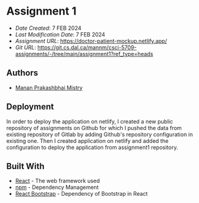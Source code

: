 # Assignment 1

* *Date Created*: 7 FEB 2024
* *Last Modification Date*: 7 FEB 2024
* *Assignment URL*: <https://doctor-patient-mockup.netlify.app/>
* *Git URL*: <https://git.cs.dal.ca/mannm/csci-5709-assignments/-/tree/main/assignment1?ref_type=heads>

## Authors

* [Manan Prakashbhai Mistry](manan.mistry@dal.ca)

## Deployment

In order to deploy the application on netlify, I created a new public repository of assignments on Github for which I pushed the data from existing repository of Gitlab by adding Github's repository configuration in existing one. Then I created application on netlify and added the configuration to deploy the application from assignment1 repository.

## Built With

* [React](https://legacy.reactjs.org/docs/getting-started.html/) - The web framework used
* [npm](https://docs.npmjs.com//) - Dependency Management
* [React Bootstrap](https://react-bootstrap.netlify.app/) - Dependency of Bootstrap in React